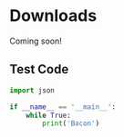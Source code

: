 # Downloads
Coming soon!

## Test Code

```python
import json

if __name__ == '__main__':
    while True:
        print('Bacon')
```